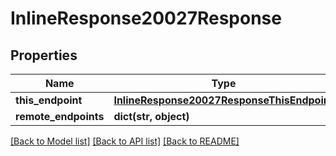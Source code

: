 # InlineResponse20027Response

## Properties
Name | Type | Description | Notes
------------ | ------------- | ------------- | -------------
**this_endpoint** | [**InlineResponse20027ResponseThisEndpoint**](InlineResponse20027ResponseThisEndpoint.md) |  | [optional] 
**remote_endpoints** | **dict(str, object)** |  | [optional] 

[[Back to Model list]](../README.md#documentation-for-models) [[Back to API list]](../README.md#documentation-for-api-endpoints) [[Back to README]](../README.md)


